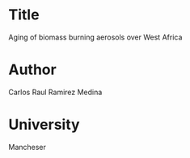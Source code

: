 # Title
Aging of biomass burning aerosols over West Africa

# Author
Carlos Raul Ramirez Medina

# University
Mancheser
